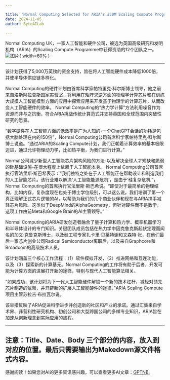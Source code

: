 ```yaml
---

title: 'Normal Computing Selected for ARIA’s £50M Scaling Compute Programme'
date: 2024-11-05
author: ByteAILab

---
```


Normal Computing UK，一家人工智能和硬件公司，被选为英国高级研究和发明机构（ARIA）的Scaling Compute Programme中获得资助的12个团队之一。![图片](https://ai-techpark.com/wp-content/uploads/2024/11/Normal-Computing-960x540.jpg){ width=60% }

---
该计划获得了5,000万英镑的资金支持，旨在将人工智能硬件成本降低1000倍，并使半导体供应链多样化。

Normal Computing的硬件计划由首席科学家帕特里克·科尔斯博士领导，他之前来自洛斯阿拉莫斯国家实验室，将利用在矩阵求逆方面的物理学计算芯片和在训练大规模人工智能模型方面的应用中探索应用来开发基于物理学的计算芯片，从而改变人工智能硬件的效率。 Normal Computing的“热力学计算”方法利用噪音作为资源而非与之抗衡，符合ARIA挑战传统计算范式并支持英国和全球范围内突破性研究的愿景。

“数字硬件在人工智能方面的低效率是广为人知的-一个ChatGPT会话的功耗是包括大脑处理在内的150倍”，Normal Computing公司首席科学家帕特里克·科尔斯博士说道。“通过ARIA的Scaling Compute计划，我们正朝着计算效率的基本极限迈进，通过允许物理动力学，比如热平衡，为我们进行计算。”

Normal公司减少新型人工智能芯片架构风险的方法-以及解决全球人才短缺和脆弱的硅基础设施-在很大程度上依赖于人工智能本身。 Normal Computing公司首席执行官法里斯·斯巴希表示：“我们独特之处在于人工智能正在帮助设计和制造我们的人工智能芯片。该行业难以解决‘人工智能能源危机’，是由于‘硅复杂危机’”，Normal Computing的首席执行官法里斯·斯巴希说。“即使对于最简单的物理结构，比如内存，复杂度现在也处于博士学位级别，可以这么说。我们培训了第一个真正理解正式芯片逻辑的AI，以帮助为我们的几个商业伙伴和现在与ARIA携手减轻芯片风险。这类似于DeepMind的AlphaGeometry，但针对硬件而不是数学，这项工作由前Meta和Google Brain的AI主管领导。”

Normal Computing的ARIA研发创造者融合了量子计算和热力学、概率机器学习和半导体设计的专门知识。关键团队成员包括在热力学中因克鲁克斯起伏定理而闻名的加文·克鲁克斯博士，以及硅工程专家扎卡里·贝莱特谢和文森特·张，在他们最后一家芯片创业公司Radical Semiconductor离职后，以及来自Graphcore和Broadcom的高级技术人员。

该计划涵盖三个核心工作流程：（1）软件模拟开发，（2）推进网络和互连功能，以及（3）探索新的计算基元。Normal Computing的工作将有助于后者，开发可能为计算方面的进展打开新的途径，特别与现代人工智能算法相关。

“如果成功，该计划将为下一代人工智能硬件解锁一个新的技术杠杆，减轻对领先芯片制造的依赖，并开辟新的扩展人工智能硬件的途径，”ARIA Scaling Compute项目主管苏拉吉·布拉瓦尔说。

该举措反映了ARIA促进科学进步并创造新的社区和产业的承诺。通过汇集来自学术界、非营利性研究机构、初创公司和大型跨国公司的多样专业知识，ARIA旨在加速从创新理念到实际应用的旅程。

---

注意：Title、Date、Body 三个部分的内容，放入到对应的位置。最后只需要输出为Makedown源文件格式内容。
---
感谢阅读！如果您对AI的更多资讯感兴趣，可以查看更多AI文章：[GPTNB](https://gptnb.com)。